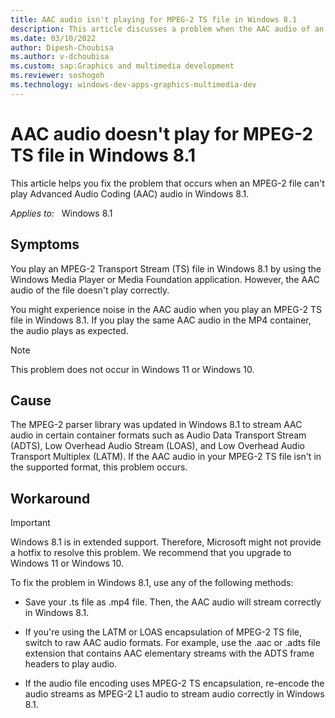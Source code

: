 ```yaml
---
title: AAC audio isn't playing for MPEG-2 TS file in Windows 8.1
description: This article discusses a problem when the AAC audio of an MPEG-2 TS file doesn't play in Windows 8.1.
ms.date: 03/10/2022
author: Dipesh-Choubisa
ms.author: v-dchoubisa
ms.custom: sap:Graphics and multimedia development
ms.reviewer: soshogoh
ms.technology: windows-dev-apps-graphics-multimedia-dev
---
```


# AAC audio doesn't play for MPEG-2 TS file in Windows 8.1

This article helps you fix the problem that occurs when an MPEG-2 file can't play Advanced Audio Coding (AAC) audio in Windows 8.1.

_Applies to:_ &nbsp; Windows 8.1

## Symptoms

You play an MPEG-2 Transport Stream (TS) file in Windows 8.1 by using the Windows Media Player or Media Foundation application. However, the AAC audio of the file doesn't play correctly.

You might experience noise in the AAC audio when you play an MPEG-2 TS file in Windows 8.1. If you play the same AAC audio in the MP4 container, the audio plays as expected.

> [!NOTE]
> This problem does not occur in Windows 11 or Windows 10.

## Cause

The MPEG-2 parser library was updated in Windows 8.1 to stream AAC audio in certain container formats such as Audio Data Transport Stream (ADTS), Low Overhead Audio Stream (LOAS), and Low Overhead Audio Transport Multiplex (LATM). If the AAC audio in your MPEG-2 TS file isn't in the supported format, this problem occurs.

## Workaround

> [!IMPORTANT]
> Windows 8.1 is in extended support. Therefore, Microsoft might not provide a hotfix to resolve this problem. We recommend that you upgrade to Windows 11 or Windows 10.

To fix the problem in Windows 8.1, use any of the following methods:

- Save your .ts file as .mp4 file. Then, the AAC audio will stream correctly in Windows 8.1.

- If you're using the LATM or LOAS encapsulation of MPEG-2 TS file, switch to raw AAC audio formats. For example, use the .aac or .adts file extension that contains AAC elementary streams with the ADTS frame headers to play audio.

- If the audio file encoding uses MPEG-2 TS encapsulation, re-encode the audio streams as MPEG-2 L1 audio to stream audio correctly in Windows 8.1.
